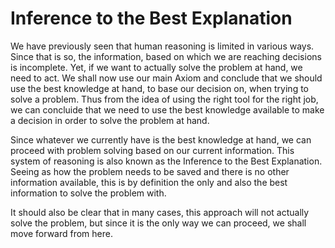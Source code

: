 # Inference to the Best Explanation

We have previously seen that human reasoning is limited in various ways. Since that is so, the information, based on which we are reaching decisions is incomplete. Yet, if we want to actually solve the problem at hand, we need to act. We shall now use our main Axiom and conclude that we should use the best knowledge at hand, to base our decision on, when trying to solve a problem. Thus from the idea of using the right tool for the right job, we can concluide that we need to use the best knowledge available to make a decision in order to solve the problem at hand.

Since whatever we currently have is the best knowledge at hand, we can proceed with problem solving based on our current information. This system of reasoning is also known as the Inference to the Best Explanation. Seeing as how the problem needs to be saved and there is no other information available, this is by definition the only and also the best information to solve the problem with.

It should also be clear that in many cases, this approach will not actually solve the problem, but since it is the only way we can proceed, we shall move forward from here.
